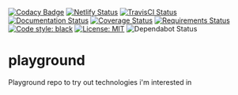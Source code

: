 [![Codacy Badge](https://api.codacy.com/project/badge/Grade/23943168b38b44ffb75b92694a2c130e)](https://www.codacy.com/manual/Antoninj/playground?utm_source=github.com&amp;utm_medium=referral&amp;utm_content=Antoninj/playground&amp;utm_campaign=Badge_Grade)
[![Netlify Status](https://api.netlify.com/api/v1/badges/cb0de478-4b1c-451f-80fe-ab1b576fcee8/deploy-status)](https://app.netlify.com/sites/anto-playground/deploys) [![TravisCI Status](https://travis-ci.org/Antoninj/playground.svg?branch=master)](https://travis-ci.org/Antoninj/playground) [![Documentation Status](https://readthedocs.org/projects/playground-doc/badge/?version=latest)](https://playground-doc.readthedocs.io/en/latest/?badge=latest) [![Coverage Status](https://coveralls.io/repos/github/Antoninj/playground/badge.svg?branch=master)](https://coveralls.io/github/Antoninj/playground?branch=master) [![Requirements Status](https://requires.io/github/Antoninj/playground/requirements.svg?branch=master)](https://requires.io/github/Antoninj/playground/requirements/?branch=master) [![Code style: black](https://img.shields.io/badge/code%20style-black-000000.svg)](https://github.com/psf/black) [![License: MIT](https://img.shields.io/badge/License-MIT-yellow.svg)](https://opensource.org/licenses/MIT) 
![Dependabot Status](https://api.dependabot.com/badges/status?host=github&repo=Antoninj/playground)



# playground
Playground repo to try out technologies i'm interested in
